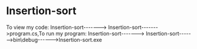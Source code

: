 # Insertion-sort
To view my code: Insertion-sort-------> Insertion-sort------->program.cs,To run my program: Insertion-sort-------> Insertion-sort------->bin\debug------>Insertion-sort.exe
